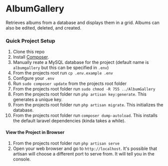 # AlbumGallery

Retrieves albums from a database and displays them in a grid.
Albums can also be edited, deleted, and created.

### Quick Project Setup
1. Clone this repo
2. Install [Composer](https://getcomposer.org/download).
2. Manually reate a MySQL database for the project (default name is `albumgallery` but this can be specified in `.env`)
3. From the projects root run `cp .env.example .env`
4. Configure your `.env`
5. Run `sudo composer update` from the projects root folder
6. From the projects root folder run `sudo chmod -R 755 ../AlbumGallery`
7. From the projects root folder run `php artisan key:generate`. This generates a unique key.
8. From the projects root folder run `php artisan migrate`. This initializes the database.
9. From the projects root folder run `composer dump-autoload`. This installs the default laravel dependencies (kinda takes a while).

#### View the Project in Browser
1. From the projects root folder run `php artisan serve`
2. Open your web browser and go to `http://localhost`. It's possible that artisan will choose a different port to serve from. It will tell you in the console.